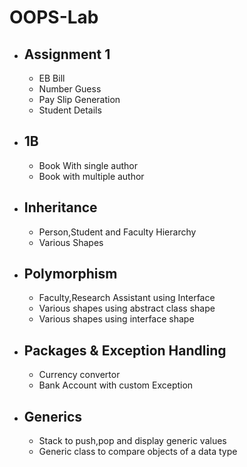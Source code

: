 # OOPS-Lab
 - ## Assignment 1
    - EB Bill
    - Number Guess
    - Pay Slip Generation
    - Student Details
 - ## 1B
    - Book With single author
    - Book with multiple author
 - ## Inheritance
    - Person,Student and Faculty Hierarchy
    - Various Shapes
 - ## Polymorphism
    - Faculty,Research Assistant using Interface
    - Various shapes using abstract class shape
    - Various shapes using interface shape
 - ## Packages & Exception Handling
    - Currency convertor 
    - Bank Account with custom Exception
 - ## Generics
    - Stack to push,pop and display generic values
    - Generic class to compare objects of a data type
 
